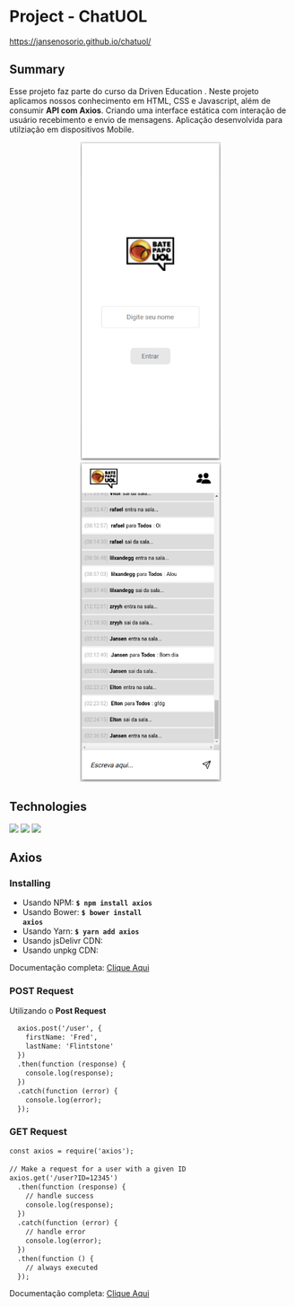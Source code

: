 # Project - ChatUOL

https://jansenosorio.github.io/chatuol/

## Summary 

Esse projeto faz parte do curso da Driven Education . Neste projeto aplicamos nossos conhecimento em HTML, CSS e Javascript, além de consumir <strong>API com Axios</strong>. Criando uma interface estática com interação de usuário recebimento e envio de mensagens. Aplicação desenvolvida para utilziação em dispositivos Mobile.

<p align="center">
  <img width="250px" src="img/ConversationPAge1.png"/>
  <img width="252px" src="img/ConversationPage.png"/>
</p>

## Technologies

<img src="https://camo.githubusercontent.com/c8d13e1c596a6726b1da8475a9299fac133f95ef009083b48be01f975a44987e/68747470733a2f2f696d672e736869656c64732e696f2f62616467652f2d48544d4c2d3035313232413f7374796c653d666c6174266c6f676f3d48544d4c35" />
<img src= "https://camo.githubusercontent.com/d738d76484d50c8345c2d01e39364b707285bc7936140858e7909dfe6424efb2/68747470733a2f2f696d672e736869656c64732e696f2f62616467652f2d4353532d3035313232413f7374796c653d666c6174266c6f676f3d43535333266c6f676f436f6c6f723d313537324236" />
<img src="https://camo.githubusercontent.com/6e8ce928be6e5866e27140eb0bb25479b52137d75ee0196e7b67c91038a9abc3/68747470733a2f2f696d672e736869656c64732e696f2f62616467652f2d4a6176615363726970742d3035313232413f7374796c653d666c6174266c6f676f3d6a617661736372697074" />

## Axios
### Installing

- Usando NPM: <strong><code>$ npm install axios</code></strong>
- Usando Bower: <strong><code>$ bower install axios</code></strong>
- Usando Yarn: <strong><code>$ yarn add axios</code></strong>
- Usando jsDelivr CDN: <strong><code><script src="https://cdn.jsdelivr.net/npm/axios/dist/axios.min.js"></script></code></strong>
- Usando unpkg CDN: <strong><code><script src="https://unpkg.com/axios/dist/axios.min.js"></script></code></strong>

Documentação completa: <a href="https://axios-http.com/docs/intro">Clique Aqui</a>

### POST Request

Utilizando o <strong>Post Request</strong>

```
  axios.post('/user', {
    firstName: 'Fred',
    lastName: 'Flintstone'
  })
  .then(function (response) {
    console.log(response);
  })
  .catch(function (error) {
    console.log(error);
  });
  ```

### GET Request
```
const axios = require('axios');

// Make a request for a user with a given ID
axios.get('/user?ID=12345')
  .then(function (response) {
    // handle success
    console.log(response);
  })
  .catch(function (error) {
    // handle error
    console.log(error);
  })
  .then(function () {
    // always executed
  });
```

Documentação completa: <a href="https://axios-http.com/docs/intro">Clique Aqui</a>



